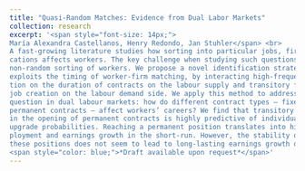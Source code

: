 ```yaml
---
title: "Quasi-Random Matches: Evidence from Dual Labor Markets"
collection: research
excerpt: '<span style="font-size: 14px;">
María Alexandra Castellanos, Henry Redondo, Jan Stuhler</span> <br>
A fast-growing literature studies how sorting into particular jobs, firms, or lo-
cations affects workers. The key challenge when studying such questions is the
non-random sorting of workers. We propose a novel identification strategy that
exploits the timing of worker-firm matching, by interacting high-frequency informa-
tion on the duration of contracts on the labour supply and transitory fluctuations in
job creation on the labour demand side. We apply this method to address a central
question in dual labour markets: how do different contract types – fixed-term or
permanent contracts – affect workers’ careers? We find that transitory variation
in the opening of permanent contracts is highly predictive of individual contract
upgrade probabilities. Reaching a permanent position translates into higher em-
ployment and earnings growth in the short-run. However, the stability derived from
these positions does not seem to lead to long-lasting earnings growth differentials. <br>
<span style="color: blue;">*Draft available upon request*</span>'
---
```

